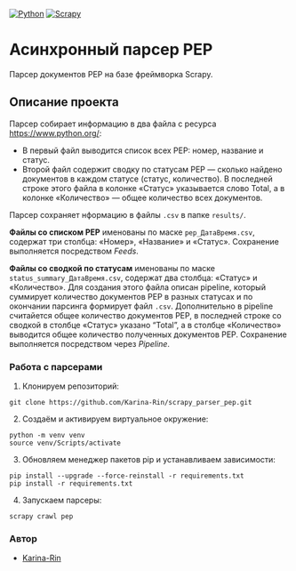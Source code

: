 [![Python](https://img.shields.io/badge/-Python-464646?style=flat&logo=Python&logoColor=ffff19&color=1446a3)](https://www.python.org/)
[![Scrapy](https://camo.githubusercontent.com/40d00cefb120a829517e503658aaf6c987d5f9cc6be5e2e35fb20bd63bdbceb5/68747470733a2f2f7363726170792e6f72672f696d672f7363726170796c6f676f2e706e67)](https://scrapy.org/)

# Асинхронный парсер PEP

Парсер документов PEP на базе фреймворка Scrapy.

## Описание проекта

Парсер собирает информацию в два файла с ресурса https://www.python.org/:

- В первый файл выводится список всех PEP: номер, название и статус.
- Второй файл содержит сводку по статусам PEP — сколько найдено документов в 
каждом статусе (статус, количество). В последней строке этого файла в колонке 
«Статус» указывается слово Total, а в колонке «Количество» — 
общее количество всех документов.

Парсер сохраняет нформацию в файлы `.csv` в папке `results/`.

**Файлы со списком PEP** именованы по маске `pep_ДатаВремя.csv`, содержат три 
столбца: «Номер», «Название» и «Статус». Сохранение выполняется посредством 
*Feeds*.

**Файлы со сводкой по статусам** именованы по маске 
`status_summary_ДатаВремя.csv`, содержат два столбца: «Статус» и «Количество». 
Для создания этого файла описан pipeline, который суммирует количество 
документов PEP в разных статусах и по окончании парсинга формирует файл `.csv`.
Дополнительно в pipeline считайется общее количество документов PEP, в 
последней строке со сводкой в столбце «Статус» указано “Total”, а в столбце 
«Количество» выводится общее количество полученных документов PEP. Сохранение 
выполняется посредством через *Pipeline*.

### Работа с парсерами

1. Клонируем репозиторий:

```
git clone https://github.com/Karina-Rin/scrapy_parser_pep.git
```

2. Создаём и активируем виртуальное окружение:

```
python -m venv venv
source venv/Scripts/activate
```

3. Обновляем менеджер пакетов pip и устанавливаем зависимости:
```
pip install --upgrade --force-reinstall -r requirements.txt
pip install -r requirements.txt
```

4. Запускаем парсеры:

```
scrapy crawl pep
```

### Автор
- [Karina-Rin](https://github.com/Karina-Rin "GitHub аккаунт")
